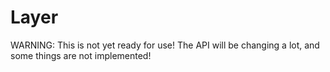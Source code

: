 Layer
=====

WARNING: This is not yet ready for use! The API will be changing a lot, and some things are not implemented!